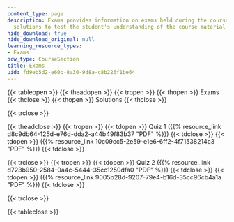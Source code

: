 ```yaml
---
content_type: page
description: Exams provides information on exams held during the course with their
  solutions to test the student's understanding of the course material.
hide_download: true
hide_download_original: null
learning_resource_types:
- Exams
ocw_type: CourseSection
title: Exams
uid: fd9eb5d2-e60b-8a30-9d8a-c8b226f1be64
---
```


{{< tableopen >}}
{{< theadopen >}}
{{< tropen >}}
{{< thopen >}}
Exams
{{< thclose >}}
{{< thopen >}}
Solutions
{{< thclose >}}

{{< trclose >}}

{{< theadclose >}}
{{< tropen >}}
{{< tdopen >}}
Quiz 1 ({{% resource_link d8c9db64-125d-e76d-dda2-a44b49f83b37 "PDF" %}})
{{< tdclose >}}
{{< tdopen >}}
({{% resource_link 10c09cc5-2e59-e1e6-6ff2-4f71538214c3 "PDF" %}})
{{< tdclose >}}

{{< trclose >}}
{{< tropen >}}
{{< tdopen >}}
Quiz 2 ({{% resource_link d723b950-2584-0a4c-5444-35cc1250dfa0 "PDF" %}})
{{< tdclose >}}
{{< tdopen >}}
({{% resource_link 9005b28d-9207-79e4-b16d-35cc96cb4a1a "PDF" %}})
{{< tdclose >}}

{{< trclose >}}

{{< tableclose >}}